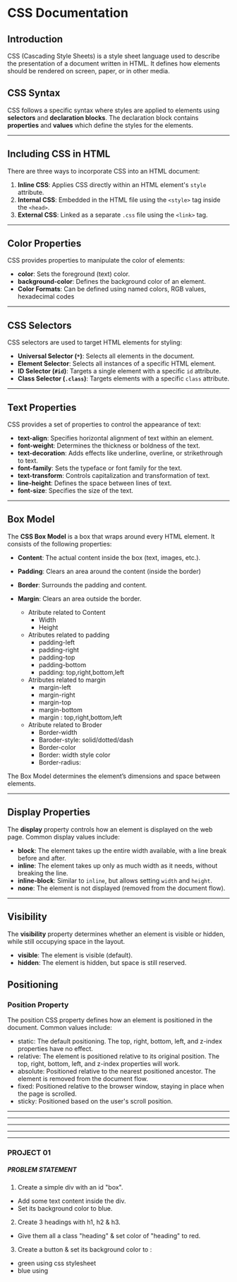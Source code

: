 # CSS Documentation 

## Introduction
CSS (Cascading Style Sheets) is a style sheet language used to describe the presentation of a document written in HTML. It defines how elements should be rendered on screen, paper, or in other media.

## CSS Syntax
CSS follows a specific syntax where styles are applied to elements using **selectors** and **declaration blocks**. The declaration block contains **properties** and **values** which define the styles for the elements.

---

## Including CSS in HTML
There are three ways to incorporate CSS into an HTML document:

1. **Inline CSS**: Applies CSS directly within an HTML element's `style` attribute.
2. **Internal CSS**: Embedded in the HTML file using the `<style>` tag inside the `<head>`.
3. **External CSS**: Linked as a separate `.css` file using the `<link>` tag.

---

## Color Properties
CSS provides properties to manipulate the color of elements:

- **color**: Sets the foreground (text) color.
- **background-color**: Defines the background color of an element.
- **Color Formats**: Can be defined using named colors, RGB values, hexadecimal codes

---

## CSS Selectors
CSS selectors are used to target HTML elements for styling:

- **Universal Selector (`*`)**: Selects all elements in the document.
- **Element Selector**: Selects all instances of a specific HTML element.
- **ID Selector (`#id`)**: Targets a single element with a specific `id` attribute.
- **Class Selector (`.class`)**: Targets elements with a specific `class` attribute.

---

## Text Properties
CSS provides a set of properties to control the appearance of text:

- **text-align**: Specifies horizontal alignment of text within an element.
- **font-weight**: Determines the thickness or boldness of the text.
- **text-decoration**: Adds effects like underline, overline, or strikethrough to text.
- **font-family**: Sets the typeface or font family for the text.
- **text-transform**: Controls capitalization and transformation of text.
- **line-height**: Defines the space between lines of text.
- **font-size**: Specifies the size of the text.

---

## Box Model
The **CSS Box Model** is a box that wraps around every HTML element. It consists of the following properties:

- **Content**: The actual content inside the box (text, images, etc.).
- **Padding**: Clears an area around the content (inside the border) 
- **Border**: Surrounds the padding and content.
- **Margin**: Clears an area outside the border.
  

  * Atribute related to Content
    - Width
    - Height 
  * Atributes related to padding
    - padding-left
    - padding-right
    - padding-top
    - padding-bottom
    - padding: top,right,bottom,left
  * Atributes related to margin
    - margin-left
    - margin-right
    - margin-top
    - margin-bottom
    - margin : top,right,bottom,left
  * Atribute related to Broder
    - Border-width
    - Baroder-style: solid/dotted/dash
    - Border-color
    - Border: width style color
    - Border-radius: 

The Box Model determines the element’s dimensions and space between elements.

---

## Display Properties
The **display** property controls how an element is displayed on the web page. Common display values include:

- **block**: The element takes up the entire width available, with a line break before and after.
- **inline**: The element takes up only as much width as it needs, without breaking the line.
- **inline-block**: Similar to `inline`, but allows setting `width` and `height`.
- **none**: The element is not displayed (removed from the document flow).

---

## Visibility
The **visibility** property determines whether an element is visible or hidden, while still occupying space in the layout.

- **visible**: The element is visible (default).
- **hidden**: The element is hidden, but space is still reserved.

## Positioning

### Position Property
The position CSS property defines how an element is positioned in the document. Common values include:

* static: The default positioning. The top, right, bottom, left, and z-index properties have no effect.
* relative: The element is positioned relative to its original position. The top, right, bottom, left, and z-index properties will work.
* absolute: Positioned relative to the nearest positioned ancestor. The element is removed from the document flow.
* fixed: Positioned relative to the browser window, staying in place when the page is scrolled.
* sticky: Positioned based on the user's scroll position.

---
---
---
---
---



### PROJECT 01
##### PROBLEM STATEMENT
1. Create a simple div with an id "box".
* Add some text content inside the div.
* Set its background color to blue.
2. Create 3 headings with h1, h2 & h3.
* Give them all a class "heading" & set color of "heading" to red.
3. Create a button & set its background color to :
* green using css stylesheet
* blue using <style> tag
* pink using inline style
### PROJECT 02
##### PROBLEM STATEMENT
1. Create a heading centred on the page with all of its text capitalized by default.

2. Set the font family of all the content in the document to "Times New Roman".

3. Create one div inside another div.
* Set id & text "outer" for the first one & "inner" for the second one.
* Set the outer div text size to 25px & inner div text size to 10px.
### PROJECT 03
##### PROBLEM STATEMENT
* Create a Following Navbar

### PROJECT 04
##### PROBLEM STATEMENT
* Create a webpage layout with a header, a footer & a content area containing 3 divs.
Set the height & width of divs to 100px.
(add the previous navbar in the header)
* Add borders to all the divs.
* Give the content area an appropriate height.
* Add a different background color to each div with
